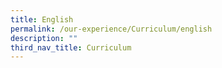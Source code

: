 ```yaml
---
title: English
permalink: /our-experience/Curriculum/english
description: ""
third_nav_title: Curriculum
---
```

